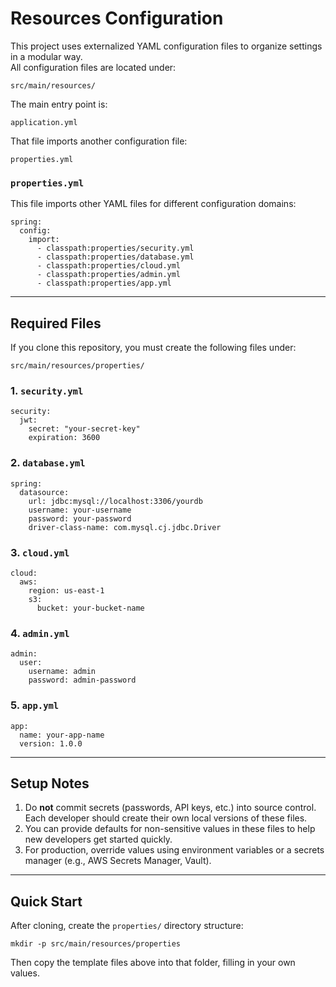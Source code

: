 # Resources Configuration

This project uses externalized YAML configuration files to organize settings in a modular way.  
All configuration files are located under:

```
src/main/resources/
```

The main entry point is:

```
application.yml
```

That file imports another configuration file:

```
properties.yml
```

### `properties.yml`

This file imports other YAML files for different configuration domains:

```
spring:
  config:
    import:
      - classpath:properties/security.yml
      - classpath:properties/database.yml
      - classpath:properties/cloud.yml
      - classpath:properties/admin.yml
      - classpath:properties/app.yml
```

---

## Required Files

If you clone this repository, you must create the following files under:

```
src/main/resources/properties/
```

### 1. `security.yml`

```
security:
  jwt:
    secret: "your-secret-key"
    expiration: 3600
```

### 2. `database.yml`

```
spring:
  datasource:
    url: jdbc:mysql://localhost:3306/yourdb
    username: your-username
    password: your-password
    driver-class-name: com.mysql.cj.jdbc.Driver
```

### 3. `cloud.yml`

```
cloud:
  aws:
    region: us-east-1
    s3:
      bucket: your-bucket-name
```

### 4. `admin.yml`

```
admin:
  user:
    username: admin
    password: admin-password
```

### 5. `app.yml`

```
app:
  name: your-app-name
  version: 1.0.0
```

---

## Setup Notes

1. Do **not** commit secrets (passwords, API keys, etc.) into source control.  
   Each developer should create their own local versions of these files.  
2. You can provide defaults for non-sensitive values in these files to help new developers get started quickly.  
3. For production, override values using environment variables or a secrets manager (e.g., AWS Secrets Manager, Vault).

---

## Quick Start

After cloning, create the `properties/` directory structure:

```
mkdir -p src/main/resources/properties
```

Then copy the template files above into that folder, filling in your own values.

